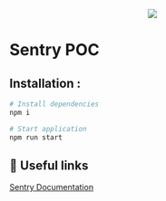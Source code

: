 <p align='center'>
  <a href="https://sentry.io/">
    <img src="https://sentry.io/_assets/branding/png/sentry-horizontal-black-6aaf82e66456a21249eb5bef3d3e65754cadfd498f31469002bc603d966d08ef.png" />
  </a>
</p>

# Sentry POC 

## Installation :


``` bash
# Install dependencies
npm i

# Start application
npm run start
```


## 🚀 Useful links 

[Sentry Documentation](https://docs.sentry.io/error-reporting/quickstart/?platform=node)  
